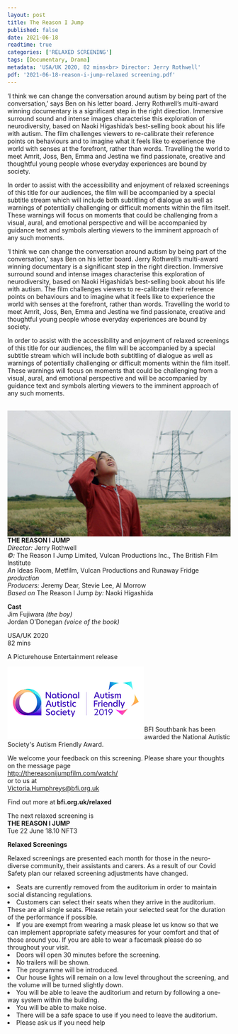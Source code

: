 ```yaml
---
layout: post
title: The Reason I Jump
published: false
date: 2021-06-18
readtime: true
categories: ['RELAXED SCREENING']
tags: [Documentary, Drama]
metadata: 'USA/UK 2020, 82 mins<br> Director: Jerry Rothwell'
pdf: '2021-06-18-reason-i-jump-relaxed screening.pdf'
---
```


‘I think we can change the conversation around autism by being part of the conversation,’ says Ben on his letter board. Jerry Rothwell’s multi-award winning documentary is a significant step in the right direction. Immersive surround sound and intense images characterise this exploration of neurodiversity, based on Naoki Higashida’s best-selling book about his life with autism. The film challenges viewers to re-calibrate their reference points on behaviours and to imagine what it feels like to experience the world with senses at the forefront, rather than words. Travelling the world to meet Amrit, Joss, Ben, Emma and Jestina we find passionate, creative and thoughtful young people whose everyday experiences are bound by society.

In order to assist with the accessibility and enjoyment of relaxed screenings of this title for our audiences, the film will be accompanied by a special subtitle stream which will include both subtitling of dialogue as well as warnings of potentially challenging or difficult moments within the film itself. These warnings will focus on moments that could be challenging from a visual, aural, and emotional perspective and will be accompanied by guidance text and symbols alerting viewers to the imminent approach of any such moments.

‘I think we can change the conversation around autism by being part of the conversation,’ says Ben on his letter board. Jerry Rothwell’s multi-award winning documentary is a significant step in the right direction. Immersive surround sound and intense images characterise this exploration of neurodiversity, based on Naoki Higashida’s best-selling book about his life with autism. The film challenges viewers to re-calibrate their reference points on behaviours and to imagine what it feels like to experience the world with senses at the forefront, rather than words. Travelling the world to meet Amrit, Joss, Ben, Emma and Jestina we find passionate, creative and thoughtful young people whose everyday experiences are bound by society.

In order to assist with the accessibility and enjoyment of relaxed screenings of this title for our audiences, the film will be accompanied by a special subtitle stream which will include both subtitling of dialogue as well as warnings of potentially challenging or difficult moments within the film itself. These warnings will focus on moments that could be challenging from a visual, aural, and emotional perspective and will be accompanied by guidance text and symbols alerting viewers to the imminent approach of any such moments.<br><br>

<img style="float: left;" src="/img/reason_i_jump.jpg">
<br><br>

**THE REASON I JUMP**<br>
*Director:* Jerry Rothwell<br>
*©:* The Reason I Jump Limited, Vulcan Productions Inc., The British Film Institute<br>
*An* Ideas Room, Metfilm, Vulcan Productions and Runaway Fridge *production*<br>
*Producers:* Jeremy Dear, Stevie Lee, Al Morrow<br>
*Based on* The Reason I Jump *by:* Naoki Higashida<br>

**Cast**<br>
Jim Fujiwara *(the boy)*<br>
Jordan O’Donegan *(voice of the book)*<br>

USA/UK 2020<br>
82 mins<br>

A Picturehouse Entertainment release<br>

<img style="float: left;" src="/img/autistic_society.png"><br><br><br><br><br><br><br>

BFI Southbank has been awarded the National Autistic Society's Autism Friendly Award.

We welcome your feedback on this screening. Please share your thoughts on the message page<br>
http://thereasonijumpfilm.com/watch/<br>
or to us at <br>
Victoria.Humphreys@bfi.org.uk<br>


Find out more at
**bfi.org.uk/relaxed**


The next relaxed screening is<br>
**THE REASON I JUMP**<br>
Tue 22 June 18.10 NFT3<br>




**Relaxed Screenings**

Relaxed screenings are presented each month for those in the neuro-diverse community, their assistants and carers. As a result of our Covid Safety plan our relaxed screening adjustments have changed.

<li>Seats are currently removed from the auditorium in order to maintain social distancing regulations.

<li>Customers can select their seats when they arrive in the auditorium. These are all single seats. Please retain your selected seat for the duration of the performance if possible.

<li>If you are exempt from wearing a mask please let us know so that we can implement appropriate safety measures for your comfort and that of those around you. If you are able to wear a facemask please do so throughout your visit.

<li>Doors will open 30 minutes before the screening.

<li>No trailers will be shown.

<li>The programme will be introduced.

<li>Our house lights will remain on a low level throughout the screening, and the volume will be turned slightly down.

<li>You will be able to leave the auditorium and return by following a one-way system within the building.

<li>You will be able to make noise.

<li>There will be a safe space to use if you need to leave the auditorium.

<li>Please ask us if you need help
<!--stackedit_data:
eyJoaXN0b3J5IjpbMTc5NDg1MjkwNyw2OTI0MzYyMTJdfQ==
-->
